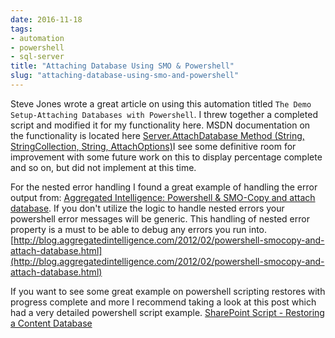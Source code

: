 ```yaml
---
date: 2016-11-18
tags:
- automation
- powershell
- sql-server
title: "Attaching Database Using SMO & Powershell"
slug: "attaching-database-using-smo-and-powershell"
---
```


Steve Jones wrote a great article on using this automation titled `The Demo Setup-Attaching Databases with Powershell`. I threw together a completed script and modified it for my functionality here. MSDN documentation on the functionality is located here [Server.AttachDatabase Method (String, StringCollection, String, AttachOptions)](http://bit.ly/2fZPypU)I see some definitive room for improvement with some future work on this to display percentage complete and so on, but did not implement at this time.

For the nested error handling I found a great example of handling the error output from: [Aggregated Intelligence: Powershell & SMO-Copy and attach database](http://bit.ly/2fZPrL9). If you don't utilize the logic to handle nested errors your powershell error messages will be generic. This handling of nested error property is a must to be able to debug any errors you run into.
[http://blog.aggregatedintelligence.com/2012/02/powershell-smocopy-and-attach-database.html](http://blog.aggregatedintelligence.com/2012/02/powershell-smocopy-and-attach-database.html)

If you want to see some great example on powershell scripting restores with progress complete and more I recommend taking a look at this post which had a very detailed powershell script example. [SharePoint Script - Restoring a Content Database](http://bit.ly/2fZQGJX)

<script src="https://gist.github.com/sheldonhull/fe14ed313d1259f0aab7b73c7ce39f6f.js"></script>
